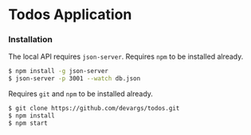 # Todos Application

### Installation
The local API requires `json-server`. Requires `npm` to be installed already.
```sh
$ npm install -g json-server
$ json-server -p 3001 --watch db.json
```

Requires `git` and `npm` to be installed already.
```sh
$ git clone https://github.com/devargs/todos.git
$ npm install
$ npm start
```